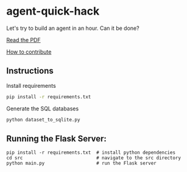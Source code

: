 # agent-quick-hack

Let's try to build an agent in an hour. Can it be done?

[Read the PDF](agent-quick-hack-introduction.pdf)

[How to contribute](CONTRIBUTING.md)

## Instructions

Install requirements

```bash
pip install -r requirements.txt
```

Generate the SQL databases

```bash
python dataset_to_sqlite.py
```


## Running the Flask Server:

```
pip install -r requirements.txt  # install python dependencies 
cd src                           # navigate to the src directory
python main.py                   # run the Flask server
```